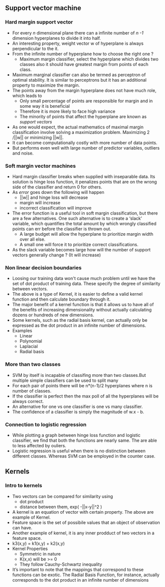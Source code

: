 ## Support vector machine

### Hard margin support vector 
- For every *n* dimensional plane there can a infinite number of *n -1* dimension hyperplanes to divide it into half.
- An interesting property, weight vector w of hyperplane is always perpendicular to the it. 
- From the infinite number of hyperplane how to choose the right one ? 
  - Maximum margin classifier, select the hyperplane which divides two classes also it should have greatest margin 
  from points of each class.
- Maximum marginal classifier can also be termed as perceptron of optimal stability. It is similar to perceptrons but it has an 
additional property to maximize the margin.
- The points away from the margin hyperplane does not have much role, which leads to
  - Only small percentage of points are responsible for margin and in some way it is beneficial 
  - Therefore it is more likely to face high variance
  - The minority of points that affect the hyperplane are known as *support vectors*
- As one would expect, the actual mathematics of maximal margin classification involve solving a maximization problem. 
Maximizing 2 /||w|| or minimizing ||w||.
- It can become computationally costly with more number of data points.
- But performs even well with large number of predictor variables, outliers and noise.

### Soft margin vector machines
- Hard margin classifier breaks when supplied with inseparable data. Its solution is hinge loss function, it penalizes points that are on the wrong side of the classifier and return 0 for others.
- As *error* goes down the following will happen
  - ||w|| and hinge loss will decrease
  - margin will increase
  - incorrect classification will improve
- The error function is a useful tool in soft margin classification, but there are a few alternatives. One such alternative is to create a ‘slack’ variable, which quantifies the total amount by which wrongly classified points can err before the classifier is thrown out.
  - A large budget will allow the hyperplane to prioritize margin width over all else. 
  - A small one will force it to prioritize correct classifications.
- As the slack variable becomes large how will the number of support vectors generally change ? (It will increase)

### Non linear decision boundaries
- Loosing our training data won't cause much problem until we have the set of dot product of training data. These specify the degree of similarity between vectors.
- The above is a type of Kernel, it is easier to define a valid kernel function and then calculate boundary through it.
- The major benefit of a kernel function is that it allows us to have all of the benefits of increasing dimensionality without actually calculating dozens or hundreds of new dimensions.
- Some kernels, such as the radial basis kernel, can actually only be expressed as the dot product in an infinite number of dimensions.
- Examples 
  - Linear
  - Polynomial
  - Laplacial
  - Radial basis
  
### More than two classes
- SVM by itself is incapable of classifing more than two classes.But multiple simple classifiers can be used to split many
- For each pair of points there will be n*(n-1)/2 hyperplanes where n is number of classes.
- If the classifier is perfect then the max poll of all the hyperplanes will be always correct.
- An alternative for one vs one classifier is one vs many classifier.
- The confidence of a classifier is simply the magnitude of w.x - b.

### Connection to logistic regression
- While plotting a graph between hinge loss function and logistic classifier, we find that both the functions are nearly same. The are able to less affected by ouliers.
- Logistic regression is useful when there is no distinction between different classes. Whereas SVM can be employed in the counter case.

## Kernels

### Intro to kernels
- Two vectors can be compared for similarity using 
  - dot product
  - distance between them, exp( -||x-y||^2 ) 
- A kernel is an equation of vector with certain property. The above are example of Kernel.
- Feature space is the set of possibile values that an object of observation can have.
- Another example of kernel, it is any inner prodduct of two vectors in a feature space.
- k3(x,y) = k1(x,y) + k2(x,y) 
- Kernel Properties
  - Symmetric in nature
  - K(x,x) will be >= 0
  - They follow Cauchy-Schwartz inequality
- It’s important to note that the mappings that correspond to these functions can be exotic. The Radial Basis Function, for instance, actually corresponds to the dot product in an infinite number of dimensions
